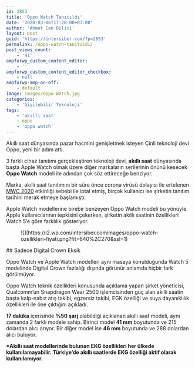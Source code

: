 ```yaml
---
id: 2853
title: 'Oppo Watch Tanıtıldı'
date: '2020-03-06T17:28:00+03:00'
author: 'Ahmet Can Bilici'
layout: post
guid: 'https://intersiber.com/?p=2853'
permalink: /oppo-watch-tanitildi/
post_views_count:
    - '41'
ampforwp_custom_content_editor:
    - ''
ampforwp_custom_content_editor_checkbox:
    - null
ampforwp-amp-on-off:
    - default
image: images/Oppo-Watch.jpg
categories:
    - 'Giyilebilir Teknoloji'
tags:
    - 'akıllı saat'
    - oppo
    - 'oppo watch'
---
```


Akıllı saat dünyasında pazar hacmini genişletmek isteyen Çinli teknoloji devi Oppo, yeni bir adım attı.

3 farklı cihaz tanıtımı gerçekleştiren teknoloji devi, **akıllı saat** dünyasında başta Apple Watch olmak üzere diğer markaların serilerinin önünü kesecek **Oppo Watch** modeli ile adından çok söz ettireceğe benziyor.

Marka, akıllı saat tanıtımını bir süre önce corona virüsü dolayısı ile ertelenen [MWC 2020](https://intersiber.com/mobil-dunya-kongresi-mwc20-coronavirus-sebebiyle-resmen-iptal-edildi/) etkinliği sebebi ile iptal etmiş, birçok kullanıcı ise şirketin tanıtım tarihini merak etmeye başlamıştı.

Apple Watch modellerine birebir benzeyen Oppo Watch modeli bu yönüyle Apple kullanıcılarının tepkisini çekerken, şirketin akıllı saatinin özellikleri Watch 5’e göre farklılık gösteriyor.

<figure class="wp-block-image size-large">![](https://i2.wp.com/intersiber.comimages/oppo-watch-ozellikleri-fiyati.png?fit=640%2C270&ssl=1)</figure>## Sadece Digital Crown Eksik

Oppo Watch ve Apple Watch modelleri aynı masaya konulduğunda Watch 5 modelinde Digital Crown fazlalığı dışında görünür anlamda hiçbir fark görülmüyor.

Oppo Watch teknik özellikleri konusunda açıklama yapan şirket yöneticisi, Qualcomm’un Snapdragon Wear 2500 işlemcisinden güç alan akıllı saatin başta kalp-nabız atış takibi, egzersiz takibi, EGK özelliği ve suya dayanıklılık özellikleri ile öne çıktığını açıkladı.

**17 dakika** içerisinde **%50 şarj** olabildiği açıklanan akıllı saat modeli, aynı zamanda 2 farklı modele sahip. Birinci model **41 mm** boyutunda ve 215 dolardan alıcı arıyor. Bir diğer model ise **46 mm** boyutunda ve 288 dolardan alıcı buluyor.

**\*Akıllı saat modellerinde bulunan EKG özellikleri her ülkede kullanılamayabilir. Türkiye’de akıllı saatlerde EKG özelliği aktif olarak kullanılamıyor.**